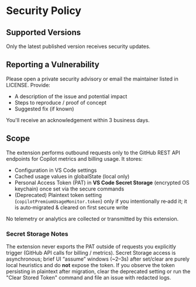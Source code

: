 # Security Policy

## Supported Versions

Only the latest published version receives security updates.

## Reporting a Vulnerability

Please open a private security advisory or email the maintainer listed in LICENSE. Provide:
- A description of the issue and potential impact
- Steps to reproduce / proof of concept
- Suggested fix (if known)

You'll receive an acknowledgement within 3 business days.

## Scope

The extension performs outbound requests only to the GitHub REST API endpoints for Copilot metrics and billing usage. It stores:
- Configuration in VS Code settings
- Cached usage values in globalState (local only)
- Personal Access Token (PAT) in **VS Code Secret Storage** (encrypted OS keychain) once set via the secure commands
- (Deprecated) Plaintext token setting (`copilotPremiumUsageMonitor.token`) only if you intentionally re‑add it; it is auto‑migrated & cleared on first secure write

No telemetry or analytics are collected or transmitted by this extension.

### Secret Storage Notes

The extension never exports the PAT outside of requests you explicitly trigger (GitHub API calls for billing / metrics). Secret Storage access is asynchronous; brief UI “assume” windows (~2–3s) after set/clear are purely local heuristics and do **not** expose the token. If you observe the token persisting in plaintext after migration, clear the deprecated setting or run the "Clear Stored Token" command and file an issue with redacted logs.
